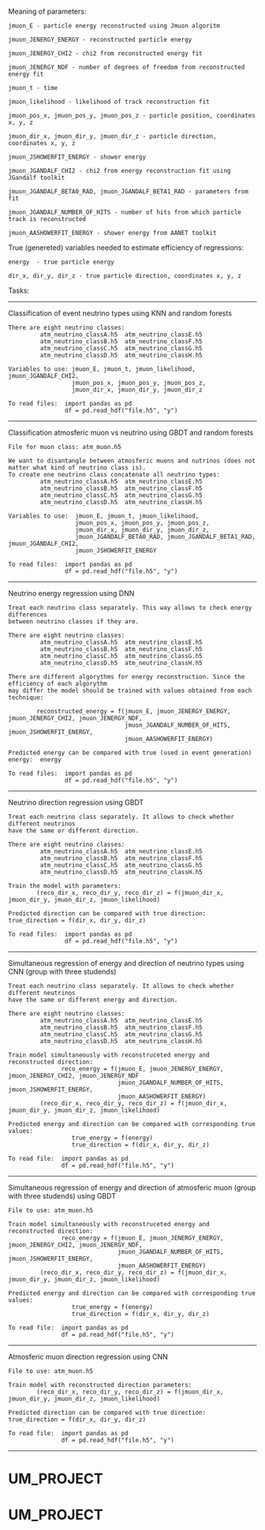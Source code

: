 Meaning of parameters:

    jmuon_E - particle energy reconstructed using Jmuon algoritm

    jmuon_JENERGY_ENERGY - reconstructed particle energy

    jmuon_JENERGY_CHI2 - chi2 from reconstructed energy fit
    
    jmuon_JENERGY_NDF - number of degrees of freedom from reconstructed energy fit

    jmuon_t - time

    jmuon_likelihood - likelihood of track reconstruction fit

    jmuon_pos_x, jmuon_pos_y, jmuon_pos_z - particle position, coordinates x, y, z

    jmuon_dir_x, jmuon_dir_y, jmuon_dir_z - particle direction, coordinates x, y, z

    jmuon_JSHOWERFIT_ENERGY - shower energy

    jmuon_JGANDALF_CHI2 - chi2 from energy reconstruction fit using JGandalf toolkit

    jmuon_JGANDALF_BETA0_RAD, jmuon_JGANDALF_BETA1_RAD - parameters from fit

    jmuon_JGANDALF_NUMBER_OF_HITS - number of hits from which particle track is reconstructed

    jmuon_AASHOWERFIT_ENERGY - shower energy from AANET toolkit



True (genereted) variables needed to estimate efficiency of regressions:

    energy  - true particle energy

    dir_x, dir_y, dir_z - true particle direction, coordinates x, y, z




Tasks:

************************************************************************

Classification of event neutrino types using KNN and random forests

    There are eight neutrino classes: 
             atm_neutrino_classA.h5  atm_neutrino_classE.h5  
             atm_neutrino_classB.h5  atm_neutrino_classF.h5 
             atm_neutrino_classC.h5  atm_neutrino_classG.h5
             atm_neutrino_classD.h5  atm_neutrino_classH.h5

    Variables to use: jmuon_E, jmuon_t, jmuon_likelihood, jmuon_JGANDALF_CHI2,
                      jmuon_pos_x, jmuon_pos_y, jmuon_pos_z,
                      jmuon_dir_x, jmuon_dir_y, jmuon_dir_z

    To read files:  import pandas as pd
                    df = pd.read_hdf("file.h5", "y")

************************************************************************

Classification atmosferic muon vs neutrino using GBDT and random forests

    File for muon class: atm_muon.h5

    We want to disantangle between atmosferic muons and nutrinos (does not matter what kind of neutrino class is).
    To create one neutrino class concatenate all neutrino types:
             atm_neutrino_classA.h5  atm_neutrino_classE.h5
             atm_neutrino_classB.h5  atm_neutrino_classF.h5
             atm_neutrino_classC.h5  atm_neutrino_classG.h5  
             atm_neutrino_classD.h5  atm_neutrino_classH.h5

    Variables to use:  jmuon_E, jmuon_t, jmuon_likelihood,
                       jmuon_pos_x, jmuon_pos_y, jmuon_pos_z,
                       jmuon_dir_x, jmuon_dir_y, jmuon_dir_z,
                       jmuon_JGANDALF_BETA0_RAD, jmuon_JGANDALF_BETA1_RAD, jmuon_JGANDALF_CHI2,
                       jmuon_JSHOWERFIT_ENERGY

    To read files:  import pandas as pd
                    df = pd.read_hdf("file.h5", "y")

************************************************************************

Neutrino energy regression using DNN

    Treat each neutrino class separately. This way allows to check energy differences
    between neutrino classes if they are.

    There are eight neutrino classes:
             atm_neutrino_classA.h5  atm_neutrino_classE.h5
             atm_neutrino_classB.h5  atm_neutrino_classF.h5
             atm_neutrino_classC.h5  atm_neutrino_classG.h5
             atm_neutrino_classD.h5  atm_neutrino_classH.h5
 
    There are different algorythms for energy reconstruction. Since the efficiency of each algorythm
    may differ the model should be trained with values obtained from each technique:
 
            reconstructed_energy = f(jmuon_E, jmuon_JENERGY_ENERGY, jmuon_JENERGY_CHI2, jmuon_JENERGY_NDF,
                                     jmuon_JGANDALF_NUMBER_OF_HITS, jmuon_JSHOWERFIT_ENERGY,
                                     jmuon_AASHOWERFIT_ENERGY)

    Predicted energy can be compared with true (used in event generation) energy:  energy

    To read files:  import pandas as pd
                    df = pd.read_hdf("file.h5", "y")

************************************************************************
                    
Neutrino direction regression using GBDT

    Treat each neutrino class separately. It allows to check whether different neutrinos
    have the same or different direction.

    There are eight neutrino classes:
             atm_neutrino_classA.h5  atm_neutrino_classE.h5
             atm_neutrino_classB.h5  atm_neutrino_classF.h5
             atm_neutrino_classC.h5  atm_neutrino_classG.h5
             atm_neutrino_classD.h5  atm_neutrino_classH.h5
 
    Train the model with parameters:
            (reco_dir_x, reco_dir_y, reco_dir_z) = f(jmuon_dir_x, jmuon_dir_y, jmuon_dir_z, jmuon_likelihood)

    Predicted direction can be compared with true direction:  true_direction = f(dir_x, dir_y, dir_z)

    To read files:  import pandas as pd
                    df = pd.read_hdf("file.h5", "y")

************************************************************************

Simultaneous regression of energy and direction of neutrino types using CNN (group with three studends)

    Treat each neutrino class separately. It allows to check whether different neutrinos
    have the same or different energy and direction.
    
    There are eight neutrino classes:
             atm_neutrino_classA.h5  atm_neutrino_classE.h5
             atm_neutrino_classB.h5  atm_neutrino_classF.h5
             atm_neutrino_classC.h5  atm_neutrino_classG.h5
             atm_neutrino_classD.h5  atm_neutrino_classH.h5
                                                                                   
    Train model simultaneously with reconstruceted energy and reconstructed direction:
                   reco_energy = f(jmuon_E, jmuon_JENERGY_ENERGY, jmuon_JENERGY_CHI2, jmuon_JENERGY_NDF
                                   jmuon_JGANDALF_NUMBER_OF_HITS, jmuon_JSHOWERFIT_ENERGY,
                                   jmuon_AASHOWERFIT_ENERGY)
             (reco_dir_x, reco_dir_y, reco_dir_z) = f(jmuon_dir_x, jmuon_dir_y, jmuon_dir_z, jmuon_likelihood)

    Predicted energy and direction can be compared with corresponding true values:
                      true_energy = f(energy)
                      true_direction = f(dir_x, dir_y, dir_z)

    To read file:  import pandas as pd
                   df = pd.read_hdf("file.h5", "y")

************************************************************************

Simultaneous regression of energy and direction of atmosferic muon (group with three studends) using GBDT

    File to use: atm_muon.h5

    Train model simultaneously with reconstruceted energy and reconstructed direction:
                   reco_energy = f(jmuon_E, jmuon_JENERGY_ENERGY, jmuon_JENERGY_CHI2, jmuon_JENERGY_NDF,
                                   jmuon_JGANDALF_NUMBER_OF_HITS, jmuon_JSHOWERFIT_ENERGY,
                                   jmuon_AASHOWERFIT_ENERGY)
             (reco_dir_x, reco_dir_y, reco_dir_z) = f(jmuon_dir_x, jmuon_dir_y, jmuon_dir_z, jmuon_likelihood)

    Predicted energy and direction can be compared with corresponding true values:
                      true_energy = f(energy)
                      true_direction = f(dir_x, dir_y, dir_z)

    To read file:  import pandas as pd
                   df = pd.read_hdf("file.h5", "y")

************************************************************************

Atmosferic muon direction regression using CNN

    File to use: atm_muon.h5

    Train model with reconstructed direction parameters: 
            (reco_dir_x, reco_dir_y, reco_dir_z) = f(jmuon_dir_x, jmuon_dir_y, jmuon_dir_z, jmuon_likelihood)

    Predicted direction can be compared with true direction: true_direction = f(dir_x, dir_y, dir_z)

    To read file:  import pandas as pd
                   df = pd.read_hdf("file.h5", "y")

************************************************************************
  
# UM_PROJECT
# UM_PROJECT
